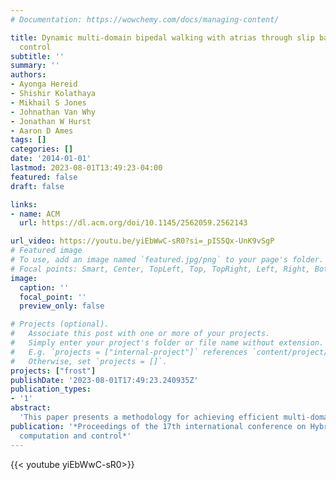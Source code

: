 ```yaml
---
# Documentation: https://wowchemy.com/docs/managing-content/

title: Dynamic multi-domain bipedal walking with atrias through slip based human-inspired
  control
subtitle: ''
summary: ''
authors:
- Ayonga Hereid
- Shishir Kolathaya
- Mikhail S Jones
- Johnathan Van Why
- Jonathan W Hurst
- Aaron D Ames
tags: []
categories: []
date: '2014-01-01'
lastmod: 2023-08-01T13:49:23-04:00
featured: false
draft: false

links:
- name: ACM
  url: https://dl.acm.org/doi/10.1145/2562059.2562143

url_video: https://youtu.be/yiEbWwC-sR0?si=_pIS5Qx-UnK9vSgP
# Featured image
# To use, add an image named `featured.jpg/png` to your page's folder.
# Focal points: Smart, Center, TopLeft, Top, TopRight, Left, Right, BottomLeft, Bottom, BottomRight.
image:
  caption: ''
  focal_point: ''
  preview_only: false

# Projects (optional).
#   Associate this post with one or more of your projects.
#   Simply enter your project's folder or file name without extension.
#   E.g. `projects = ["internal-project"]` references `content/project/deep-learning/index.md`.
#   Otherwise, set `projects = []`.
projects: ["frost"]
publishDate: '2023-08-01T17:49:23.240935Z'
publication_types:
- '1'
abstract: 
  'This paper presents a methodology for achieving efficient multi-domain underactuated bipedal walking on compliant robots by formally emulating gaits produced by the Spring Loaded Inverted Pendulum (SLIP). With the goal of achieving locomotion that displays phases of double and single support, a hybrid system model is formulated that faithfully represents the full-order dynamics of a compliant walking robot. The SLIP model is used as a bases for constructing human-inspired controllers that yield a dimension reduction through the use of hybrid zero dynamics. This allows for the formulation of an optimization problem that produces hybrid zero dynamics that best represents a SLIP model walking gait, while simultaneously ensuring the proper reduction in dimensionality that can be utilized to produce stable periodic orbits, i.e., walking gaits. The end result is stable robotic walking in simulation and, when implemented on the compliant robot ATRIAS, experimentally realized dynamic multi-domain locomotion.'
publication: '*Proceedings of the 17th international conference on Hybrid systems:
  computation and control*'
---
```


{{< youtube yiEbWwC-sR0>}}
